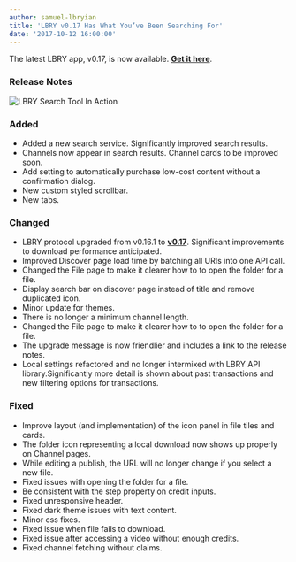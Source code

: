 ```yaml
---
author: samuel-lbryian
title: 'LBRY v0.17 Has What You’ve Been Searching For'
date: '2017-10-12 16:00:00'
---
```

The latest LBRY app, v0.17, is now available. **[Get it here](https://lbry.io/get)**.

### Release Notes

![LBRY Search Tool In Action](https://spee.ch/media/search2.gif)

### Added
  * Added a new search service. Significantly improved search results.
  * Channels now appear in search results. Channel cards to be improved soon.
  * Add setting to automatically purchase low-cost content without a confirmation dialog.
  * New custom styled scrollbar.
  * New tabs.

### Changed
  * LBRY protocol upgraded from v0.16.1 to **[v0.17](https://github.com/lbryio/lbry/releases/tag/v0.17.0)**. Significant improvements to download performance anticipated.
  * Improved Discover page load time by batching all URIs into one API call.
  * Changed the File page to make it clearer how to to open the folder for a file.
  * Display search bar on discover page instead of title and remove duplicated icon.
  * Minor update for themes.
  * There is no longer a minimum channel length.
  * Changed the File page to make it clearer how to to open the folder for a file.
  * The upgrade message is now friendlier and includes a link to the release notes.
  * Local settings refactored and no longer intermixed with LBRY API library.Significantly more detail is shown about past transactions and new filtering options for transactions.

### Fixed
  * Improve layout (and implementation) of the icon panel in file tiles and cards.
  * The folder icon representing a local download now shows up properly on Channel pages.
  * While editing a publish, the URL will no longer change if you select a new file.
  * Fixed issues with opening the folder for a file.
  * Be consistent with the step property on credit inputs.
  * Fixed unresponsive header.
  * Fixed dark theme issues with text content.
  * Minor css fixes.
  * Fixed issue when file fails to download.
  * Fixed issue after accessing a video without enough credits.
  * Fixed channel fetching without claims.
